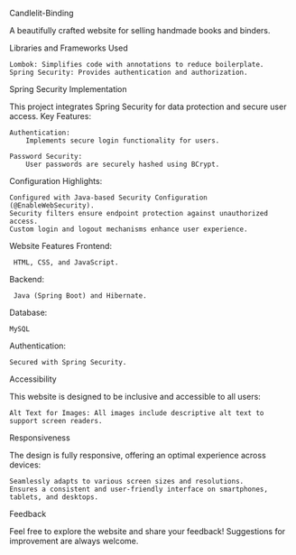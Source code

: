 Candlelit-Binding

A beautifully crafted website for selling handmade books and binders.

Libraries and Frameworks Used

    Lombok: Simplifies code with annotations to reduce boilerplate.
    Spring Security: Provides authentication and authorization.

Spring Security Implementation

This project integrates Spring Security for data protection and secure user access.
Key Features:

    Authentication:
        Implements secure login functionality for users.

    Password Security:
        User passwords are securely hashed using BCrypt.

    
Configuration Highlights:

    Configured with Java-based Security Configuration (@EnableWebSecurity).
    Security filters ensure endpoint protection against unauthorized access.
    Custom login and logout mechanisms enhance user experience.

Website Features
Frontend:

     HTML, CSS, and JavaScript.

Backend:

     Java (Spring Boot) and Hibernate.

Database:

    MySQL 

Authentication:

    Secured with Spring Security.

Accessibility

This website is designed to be inclusive and accessible to all users:

    Alt Text for Images: All images include descriptive alt text to support screen readers.
    

Responsiveness

The design is fully responsive, offering an optimal experience across devices:

    Seamlessly adapts to various screen sizes and resolutions.
    Ensures a consistent and user-friendly interface on smartphones, tablets, and desktops.

Feedback

Feel free to explore the website and share your feedback! Suggestions for improvement are always welcome. 

